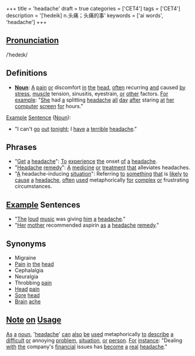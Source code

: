 +++
title = 'headache'
draft = true
categories = ['CET4']
tags = ['CET4']
description = '[ˈhedeik] n.头痛；头痛的事'
keywords = ['ai words', 'headache']
+++

## [Pronunciation](/en/post/pronunciation/)
/ˈhedeɪk/

## Definitions
- **[Noun](/en/post/noun/)**: [A](/en/post/a/) [pain](/en/post/pain/) [or](/en/post/or/) discomfort [in](/en/post/in/) [the](/en/post/the/) [head](/en/post/head/), [often](/en/post/often/) recurring [and](/en/post/and/) caused [by](/en/post/by/) [stress](/en/post/stress/), [muscle](/en/post/muscle/) tension, sinusitis, eyestrain, [or](/en/post/or/) [other](/en/post/other/) factors. [For](/en/post/for/) [example](/en/post/example/): "[She](/en/post/she/) had [a](/en/post/a/) splitting [headache](/en/post/headache/) [all](/en/post/all/) [day](/en/post/day/) [after](/en/post/after/) staring [at](/en/post/at/) [her](/en/post/her/) [computer](/en/post/computer/) [screen](/en/post/screen/) [for](/en/post/for/) hours."

[Example](/en/post/example/) [Sentence](/en/post/sentence/) ([Noun](/en/post/noun/)): 
- "I can't [go](/en/post/go/) [out](/en/post/out/) [tonight](/en/post/tonight/); I [have](/en/post/have/) [a](/en/post/a/) [terrible](/en/post/terrible/) [headache](/en/post/headache/)."

## Phrases
- "[Get](/en/post/get/) [a](/en/post/a/) [headache](/en/post/headache/)": [To](/en/post/to/) [experience](/en/post/experience/) [the](/en/post/the/) onset [of](/en/post/of/) [a](/en/post/a/) [headache](/en/post/headache/).
- "[Headache](/en/post/headache/) [remedy](/en/post/remedy/)": [A](/en/post/a/) [medicine](/en/post/medicine/) [or](/en/post/or/) [treatment](/en/post/treatment/) [that](/en/post/that/) alleviates headaches.
- "[A](/en/post/a/) headache-inducing [situation](/en/post/situation/)": Referring [to](/en/post/to/) [something](/en/post/something/) [that](/en/post/that/) is [likely](/en/post/likely/) [to](/en/post/to/) [cause](/en/post/cause/) [a](/en/post/a/) [headache](/en/post/headache/), [often](/en/post/often/) [used](/en/post/used/) metaphorically [for](/en/post/for/) [complex](/en/post/complex/) [or](/en/post/or/) frustrating circumstances.
  
## [Example](/en/post/example/) Sentences
- "[The](/en/post/the/) [loud](/en/post/loud/) [music](/en/post/music/) was giving [him](/en/post/him/) [a](/en/post/a/) [headache](/en/post/headache/)."
- "[Her](/en/post/her/) [mother](/en/post/mother/) recommended aspirin [as](/en/post/as/) [a](/en/post/a/) [headache](/en/post/headache/) [remedy](/en/post/remedy/)."

## Synonyms
- Migraine
- [Pain](/en/post/pain/) [in](/en/post/in/) [the](/en/post/the/) [head](/en/post/head/)
- Cephalalgia
- Neuralgia
- Throbbing [pain](/en/post/pain/)
- [Head](/en/post/head/) [pain](/en/post/pain/)
- [Sore](/en/post/sore/) [head](/en/post/head/)
- [Brain](/en/post/brain/) [ache](/en/post/ache/)

## [Note](/en/post/note/) [on](/en/post/on/) [Usage](/en/post/usage/)
[As](/en/post/as/) [a](/en/post/a/) [noun](/en/post/noun/), '[headache](/en/post/headache/)' [can](/en/post/can/) [also](/en/post/also/) [be](/en/post/be/) [used](/en/post/used/) metaphorically [to](/en/post/to/) [describe](/en/post/describe/) [a](/en/post/a/) [difficult](/en/post/difficult/) [or](/en/post/or/) annoying [problem](/en/post/problem/), [situation](/en/post/situation/), [or](/en/post/or/) [person](/en/post/person/). [For](/en/post/for/) [instance](/en/post/instance/): "Dealing [with](/en/post/with/) [the](/en/post/the/) company's [financial](/en/post/financial/) issues has [become](/en/post/become/) [a](/en/post/a/) [real](/en/post/real/) [headache](/en/post/headache/)."
